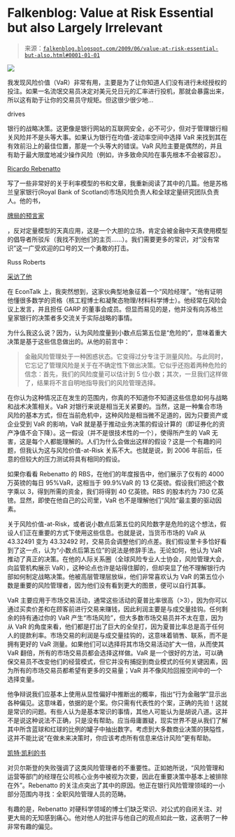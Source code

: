 <!--yml

category: 未分类

date: 2024-05-12 21:59:12

-->

# Falkenblog: Value at Risk Essential but also Largely Irrelevant

> 来源：[`falkenblog.blogspot.com/2009/06/value-at-risk-essential-but-also.html#0001-01-01`](http://falkenblog.blogspot.com/2009/06/value-at-risk-essential-but-also.html#0001-01-01)

![](https://blogger.googleusercontent.com/img/b/R29vZ2xl/AVvXsEhf2lBlVYaArfwpfFB5XTSa21wZlsjfwvZlTCvWAyXpeiTugte9AdEoPPclza3ox5x_i1OLnGCmdPkMfRuyKseaGkCT8PiG7Vn4z8Gi8MRqJDAqSDKZ9sntvD0PLoaUNG7V1P6m5A/s1600-h/mvopt.jpg)

我发现风险价值（VaR）非常有用，主要是为了让你知道人们没有进行未经授权的投注。如果一名流氓交易员决定对美元兑日元的汇率进行投机，那就会暴露出来，所以这有助于让你的交易员守规矩。但这很少很少地...

drives

银行的战略决策。这更像是银行网站的互联网安全，必不可少，但对于管理银行相关风险并不是头等大事。如果认为银行在均值-波动率空间中选择 VaR 来找到其在有效前沿上的最佳位置，那是一个头等大的错误。VaR 风险主要是偶然的，并且有助于最大限度地减少操作风险（例如，许多致命风险在事先根本不会被容忍）。

[Ricardo Rebenatto](http://www.riccardorebonato.co.uk/)

写了一些非常好的关于利率模型的书和文章，我重新阅读了其中的几篇。他是苏格兰皇家银行(Royal Bank of Scotland)市场风险负责人和全球定量研究团队负责人。他的书，

[牌局的预言家](http://www.amazon.com/Plight-Fortune-Tellers-Financial-Differently/dp/0691133611/ref=sr_1_1?ie=UTF8&s=books&qid=1244471388&sr=1-1)

，反对定量模型的天真应用，这是一个大胆的立场，肯定会被金融中天真使用模型的倡导者所驳斥（我找不到他们的主页......）。我们需要更多的常识，对“没有常识”这一广受欢迎的口号的又一个勇敢的打击。

Russ Roberts

[采访了他](http://www.econtalk.org/archives/2009/06/rebonato_on_ris.html)

在 EconTalk 上，我突然想到，这家伙典型地象征着一个“风险经理”。“他有证明他懂很多数学的资格（核工程博士和凝聚态物理/材料科学博士）。他经常在风险会议上发言，并且担任 GARP 的董事会成员。但显而易见的是，他并没有向苏格兰皇家银行的决策者多交流关于实际战略的事情。

为什么我这么说？因为，认为风险度量到小数点后第五位是“危险的”，意味着重大决策是基于这些信息做出的。从他的前言中：

> 金融风险管理处于一种困惑状态。它变得过分专注于测量风险。与此同时，它忘记了管理风险是关于在不确定性下做出决策。它似乎还抱着两种危险的信念：首先，我们的风险度量可以估计到 5 位小数；其次，一旦我们这样做了，结果将不言自明地指导我们的风险管理选择。

在你认为这种情况正在发生的范围内，你真的不知道你不知道这些信息如何与战略和战术决策相关。VaR 对银行来说是相当无关紧要的。当然，这是一种集合市场风险的基本方式，但在当前危机中，这种风险是相当微不足道的，因为只要资产或企业受到 VaR 的影响，VaR 就是基于推动业务决策的假设计算的（即证券化的资产净值不会下降）。这一假设（并不是很技术性的一个），使得所产生的 VaR 无害，这是每个人都能理解的。人们为什么会做出这样的假设？这是一个有趣的问题，但我认为这与风险价值-at-Risk 关系不大。也就是说，到 2006 年前后，任意的但较大的压力测试将具有相同的假设。

如果你看看 Rebenatto 的 RBS，在他们的年度报告中，他们展示了仅有的 4000 万英镑的每日 95%VaR，这相当于 99.9%VaR 的 13 亿英镑。假设我们把这个数字乘以 3，得到所需的资金，我们将得到 40 亿英镑。RBS 的股本约为 730 亿英镑。显然，即使在他自己的公司里，VaR 也不是理解他们“风险”最主要的驱动因素。

关于风险价值-at-Risk，或者说小数点后第五位的风险数字是危险的这个想法，假设人们正在重要的方式下使用这些信息。也就是说，当货币市场的 VaR 从 43.32491 变为 43.32492 时，交易员会调整他们的点差。我们假设里卡多恰好看到了这一点，认为“小数点后第五位”的说法是修辞手法。无论如何，他认为 VaR 推动了真正的决策。在他的人际关系圈（全球风险专业人士协会，风险管理大会，向监管机构展示 VaR），这种论点也许是站得住脚的，但却突显了他不理解银行内部如何制定战略决策。他被高层管理层放纵，他们非常喜欢认为 VaR 的第五位小数是重要的风险管理者，因为他们没有看到更大的图景，便可以自行其事。

VaR 主要应用于市场交易活动，通常这些活动的夏普比率很高（>3），因为你可以通过买卖价差和在顾客前进行交易来赚钱，因此利润主要是与成交量挂钩。任何剩余的持有通过你的 VaR 产生“市场风险”，但大多数市场交易员并不太在意，因为从 VaR 的角度来看，他们都是打出了巨大的全垒打，因为夏普比率总是高于任何人的提款利率。市场交易的利润是与成交量挂钩的，这意味着销售、联系，而不是拥有更好的 VaR 测量。如果他们可以选择将其市场交易活动扩大一倍，从而使其 VaR 翻倍，所有的市场交易员都会选择这样做。VaR 是一个很好的方法，可以确保交易员不改变他们的经营模式，但它并没有捕捉到商业模式的任何关键因素，因为所有的市场交易员都希望有更多的交易量；VaR 并不像风险回报空间中的一个选择变量。

他争辩说我们应基本上使用从显性偏好中推断出的概率，指出“行为金融学”显示出各种偏见。这意味着，依据的是个案。你只需有代表性的个案，正确的先验！这就是常识的问题。有些人认为是基本常识的事情，其他人可能认为是胡说八道。这并不是说这种说法不正确，只是没有帮助。应当毋庸置疑，现实世界不是从我们了解其中所含蓝球和红球的比例的罐子中抽出数字。考虑到大多数商业决策的狭隘性，这并不能比说“在做未来决策时，你应该考虑所有信息来估计风险”更有帮助。

[凯特·凯利的书](http://falkenblog.blogspot.com/2009/05/bear-books.html)

对贝尔斯登的失败强调了这类风险管理者的不重要性。正如她所说，“风险管理和运营等部门的经理在公司核心业务中被视为次要，因此在重要决策中基本上被排除在外”。Rebenatto 的关注点突出了其中的原因。他正在银行风险管理领域的一小部分范围内寻找：全职风险管理人员的范畴。

有趣的是，Rebenatto 对硬科学领域的博士们缺乏常识、对公式的自闭关注、对更大局的无知感到痛心。他对他人的批评与他自己的观点如此一致，这表明了一种非常有趣的偏见。
